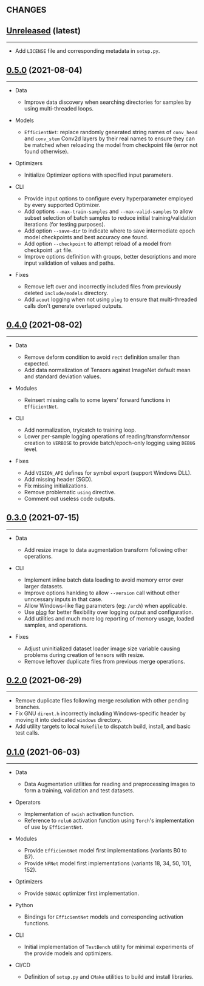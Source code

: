 ## CHANGES

[Unreleased](https://www.crim.ca/stash/projects/VISI/repos/crim-libtorch-extensions) (latest)
------------------------------------------------------------------------------------------------------------------------
____________

* Add `LICENSE` file and corresponding metadata in `setup.py`.

[0.5.0](https://www.crim.ca/stash/projects/VISI/repos/crim-libtorch-extensions/browse?at=refs/tags/0.5.0) (2021-08-04)
------------------------------------------------------------------------------------------------------------------------
____________

* Data
  - Improve data discovery when searching directories for samples by using multi-threaded loops.

* Models
  - `EfficientNet`: replace randomly generated string names of `conv_head` and `conv_stem` Conv2d layers by their
    real names to ensure they can be matched when reloading the model from checkpoint file (error not found otherwise).

* Optimizers
  - Initialize Optimizer options with specified input parameters.

* CLI
  - Provide input options to configure every hyperparameter employed by every supported Optimizer.
  - Add options `--max-train-samples` and `--max-valid-samples` to allow subset selection of batch samples
    to reduce initial training/validation iterations (for testing purposes).
  - Add option `--save-dir` to indicate where to save intermediate epoch model checkpoints and best accuracy one found.
  - Add option `--checkpoint` to attempt reload of a model from checkpoint `.pt` file.
  - Improve options definition with groups, better descriptions and more input validation of values and paths.

* Fixes
  - Remove left over and incorrectly included files from previously deleted `include/models` directory.
  - Add `acout` logging when not using `plog` to ensure that multi-threaded calls don't generate overlaped outputs.

[0.4.0](https://www.crim.ca/stash/projects/VISI/repos/crim-libtorch-extensions/browse?at=refs/tags/0.4.0) (2021-08-02)
------------------------------------------------------------------------------------------------------------------------
____________

* Data
  - Remove deform condition to avoid `rect` definition smaller than expected.
  - Add data normalization of Tensors against ImageNet default mean and standard deviation values.

* Modules
  - Reinsert missing calls to some layers' forward functions in `EfficientNet`.

* CLI
  - Add normalization, try/catch to training loop.
  - Lower per-sample logging operations of reading/transform/tensor creation to `VERBOSE`
    to provide batch/epoch-only logging using `DEBUG` level.

* Fixes
  - Add `VISION_API` defines for symbol export (support Windows DLL).
  - Add missing header (SGD).
  - Fix missing initializations.
  - Remove problematic `using` directive.
  - Comment out useless code outputs.

[0.3.0](https://www.crim.ca/stash/projects/VISI/repos/crim-libtorch-extensions/browse?at=refs/tags/0.3.0) (2021-07-15)
------------------------------------------------------------------------------------------------------------------------
____________

* Data
  * Add resize image to data augmentation transform following other operations.

* CLI
  * Implement inline batch data loading to avoid memory error over larger datasets.
  * Improve options hanlding to allow `--version` call without other unncessary inputs in that case.
  * Allow Windows-like flag parameters (eg: `/arch`) when applicable.
  * Use [plog](https://github.com/SergiusTheBest/plog) for better flexibility over logging output and configuration.
  * Add utilities and much more log reporting of memory usage, loaded samples, and operations.

* Fixes
  * Adjust uninitialized dataset loader image size variable causing problems during creation of tensors with resize.
  * Remove leftover duplicate files from previous merge operations.

[0.2.0](https://www.crim.ca/stash/projects/VISI/repos/crim-libtorch-extensions/browse?at=refs/tags/0.2.0) (2021-06-29)
------------------------------------------------------------------------------------------------------------------------
____________

* Remove duplicate files following merge resolution with other pending branches.
* Fix GNU `dirent.h` incorrectly including Windows-specific header by moving it into dedicated `windows` directory.
* Add utility targets to local `Makefile` to dispatch build, install, and basic test calls.

[0.1.0](https://www.crim.ca/stash/projects/VISI/repos/crim-libtorch-extensions/browse?at=refs/tags/0.1.0) (2021-06-03)
------------------------------------------------------------------------------------------------------------------------
____________

* Data
  * Data Augmentation utilities for reading and preprocessing images to form a training, validation and test datasets.

* Operators
  * Implementation of `swish` activation function.
  * Reference to `relu6` activation function using `Torch`'s implementation of use by `EfficientNet`.

* Modules
  * Provide `EfficientNet` model first implementations (variants B0 to B7).
  * Provide `NFNet` model first implementations (variants 18, 34, 50, 101, 152).

* Optimizers
  * Provide `SGDAGC` optimizer first implementation.

* Python
  * Bindings for `EfficientNet` models and corresponding activation functions.

* CLI
  * Initial implementation of `TestBench` utility for minimal experiments of the provide models and optimizers.

* CI/CD
  * Definition of `setup.py` and `CMake` utilities to build and install libraries.
